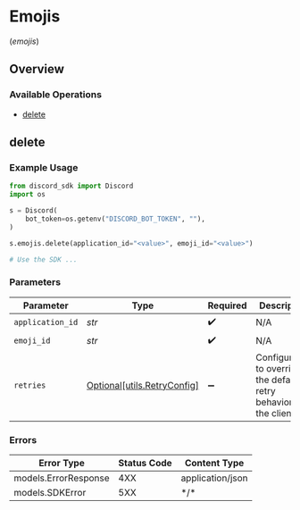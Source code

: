 # Emojis
(*emojis*)

## Overview

### Available Operations

* [delete](#delete)

## delete

### Example Usage

```python
from discord_sdk import Discord
import os

s = Discord(
    bot_token=os.getenv("DISCORD_BOT_TOKEN", ""),
)

s.emojis.delete(application_id="<value>", emoji_id="<value>")

# Use the SDK ...

```

### Parameters

| Parameter                                                           | Type                                                                | Required                                                            | Description                                                         |
| ------------------------------------------------------------------- | ------------------------------------------------------------------- | ------------------------------------------------------------------- | ------------------------------------------------------------------- |
| `application_id`                                                    | *str*                                                               | :heavy_check_mark:                                                  | N/A                                                                 |
| `emoji_id`                                                          | *str*                                                               | :heavy_check_mark:                                                  | N/A                                                                 |
| `retries`                                                           | [Optional[utils.RetryConfig]](../../models/utils/retryconfig.md)    | :heavy_minus_sign:                                                  | Configuration to override the default retry behavior of the client. |

### Errors

| Error Type           | Status Code          | Content Type         |
| -------------------- | -------------------- | -------------------- |
| models.ErrorResponse | 4XX                  | application/json     |
| models.SDKError      | 5XX                  | \*/\*                |